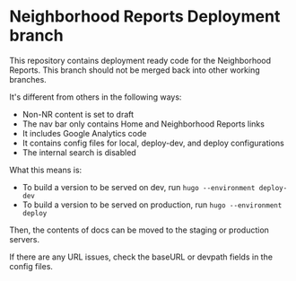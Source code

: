 # Neighborhood Reports Deployment branch
This repository contains deployment ready code for the Neighborhood Reports. This branch should not be merged back into other working branches. 

It's different from others in the following ways:
- Non-NR content is set to draft
- The nav bar only contains Home and Neighborhood Reports links
- It includes Google Analytics code
- It contains config files for local, deploy-dev, and deploy configurations
- The internal search is disabled

What this means is:
- To build a version to be served on dev, run `hugo --environment deploy-dev`
- To build a version to be served on production, run `hugo --environment deploy`

Then, the contents of docs can be moved to the staging or production servers. 

If there are any URL issues, check the baseURL or devpath fields in the config files.